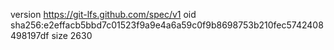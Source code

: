 version https://git-lfs.github.com/spec/v1
oid sha256:e2effacb5bbd7c01523f9a9e4a6a59c0f9b8698753b210fec5742408498197df
size 2630
